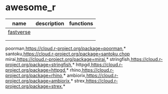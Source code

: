 # awesome_r

|name|description|functions|
|---|---|---|
|[fastverse](https://cloud.r-project.org/package=fastverse)|   |   |
|   |   |   |
|   |   |   |


poorman,https://cloud.r-project.org/package=poorman,*
santoku,https://cloud.r-project.org/package=santoku,chop
mirai,https://cloud.r-project.org/package=mirai,*
stringfish,https://cloud.r-project.org/package=stringfish,*
httpgd,https://cloud.r-project.org/package=httpgd,*
rhino,https://cloud.r-project.org/package=rhino,*
ambiorix,https://cloud.r-project.org/package=ambiorix,*
strex,https://cloud.r-project.org/package=strex,*
